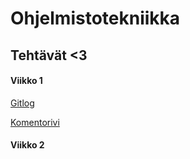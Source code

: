 # Ohjelmistotekniikka

## Tehtävät <3

#### **Viikko 1**

[Gitlog](https://github.com/imriina/ot-harjoitustyo/blob/master/laskarit/viikko1/gitlog.txt) 

[Komentorivi](https://github.com/imriina/ot-harjoitustyo/blob/master/laskarit/viikko1/komentorivi.txt)

#### **Viikko 2**


